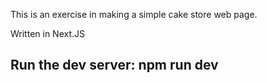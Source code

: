 This is an exercise in making a simple cake store web page.

Written in Next.JS

## Run the dev server: npm run dev
